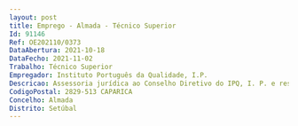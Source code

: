 ```yaml
--- 
layout: post
title: Emprego - Almada - Técnico Superior
Id: 91146
Ref: OE202110/0373
DataAbertura: 2021-10-18
DataFecho: 2021-11-02
Trabalho: Técnico Superior
Empregador: Instituto Português da Qualidade, I.P.
Descricao: Assessoria jurídica ao Conselho Diretivo do IPQ, I. P. e restantes Departamentosdo IPQ, I. P. Elaboração de estudos e pareceres preparatórios de decisão sobre matérias de natureza jurídica, nas diferentes áreas de atividade do IPQ, I. P. Preparação de legislação e regulamentação no domínio das atribuições e competências do Instituto Elaboração de protocolos, contratos, acordos de cooperação, de colaboração e afins Elaboração de atos preparatórios tendentes à constituição, alteração ou extinção de negócios jurídicos Instrução de processos de reclamação de créditos e cobrança coerciva de dívidas Atividade de contencioso Recolha, tratamento e difusão de legislação, jurisprudência, doutrina e outra informação relevante para o serviço.
CodigoPostal: 2829-513 CAPARICA
Concelho: Almada
Distrito: Setúbal
--- 
```

